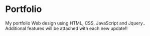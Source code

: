 # Portfolio
My portfolio
Web design using HTML, CSS, JavaScript and Jquery..
Additional features will be attached with each new update!!